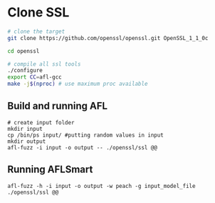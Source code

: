 # Clone SSL
``` sh
# clone the target
git clone https://github.com/openssl/openssl.git OpenSSL_1_1_0c

cd openssl

# compile all ssl tools
./configure 
export CC=afl-gcc
make -j$(nproc) # use maximum proc available
```

## Build and running AFL

``` 
# create input folder
mkdir input
cp /bin/ps input/ #putting random values in input  
mkdir output
afl-fuzz -i input -o output -- ./openssl/ssl @@
```

## Running AFLSmart
```
afl-fuzz -h -i input -o output -w peach -g input_model_file ./openssl/ssl @@
```

